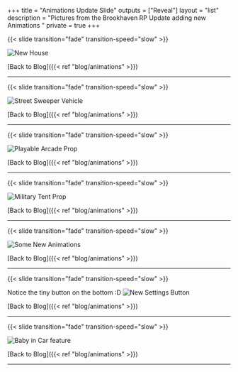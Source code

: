 +++
title = "Animations Update Slide"
outputs = ["Reveal"]
layout = "list"
description = "Pictures from the Brookhaven RP Update adding new Animations "
private = true
+++



{{< slide transition="fade" transition-speed="slow" >}}

![New House](/images/bh/new-house-loaded.jpg)

[Back to Blog]({{< ref "blog/animations" >}})


---

{{< slide transition="fade" transition-speed="slow" >}}

![Street Sweeper Vehicle](/images/bh/new-car-working.jpg)

[Back to Blog]({{< ref "blog/animations" >}})


---

{{< slide transition="fade" transition-speed="slow" >}}

![Playable Arcade Prop](/images/bh/arcade-prop.jpg)

[Back to Blog]({{< ref "blog/animations" >}})


---

{{< slide transition="fade" transition-speed="slow" >}}

![Military Tent Prop](/images/bh/playhouse-prop-military-option.jpg)

[Back to Blog]({{< ref "blog/animations" >}})


---

{{< slide transition="fade" transition-speed="slow" >}}

![Some New Animations](/images/bh/animations.jpg)

[Back to Blog]({{< ref "blog/animations" >}})


---

{{< slide transition="fade" transition-speed="slow" >}}

Notice the tiny button on the bottom :D
![New Settings Button](/images/bh/settings.jpg)

[Back to Blog]({{< ref "blog/animations" >}})


---

{{< slide transition="fade" transition-speed="slow" >}}

![Baby in Car feature](/images/bh/baby-in-car.jpg)

[Back to Blog]({{< ref "blog/animations" >}})


---
